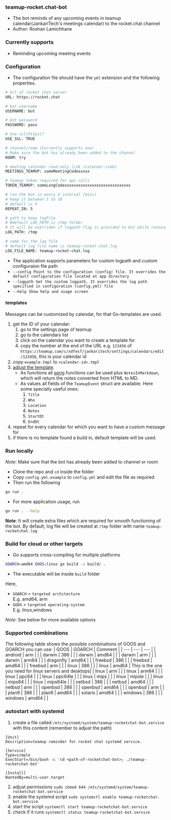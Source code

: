 ### teamup-rocket.chat-bot
- The bot reminds of any upcoming events in teamup calendar(JankariTech's meetings calendar) to the rocket.chat channel
- Author: Roshan Lamichhane

### Currently supports

- Reminding upcoming meeting events
### Configuration
- The configuration file should have the `yml` extension and the following properties.
```bash
# Url of rocket chat server
URL: https://rocket.chat

# bot username
USERNAME: bot

# bot password
PASSWORD: pass

# Use ssl(https)?
USE_SSL: TRUE

# channel/room (Currently supports one)
# Make sure the bot has already been added to the channel
ROOM: try

# meeting calendar read-only link (calendar-code)
MEETINGS_TEAMUP: someMeetingCodexxxxx

# teamup token required for api calls
TOKEN_TEAMUP: someLongCodexxxxxxxxxxxxxxxxxxxxxxxxxxxxx

# run the bot in every X interval (mins)
# Keep it between 5 to 10
# default is 5
REPEAT_IN: 5

# path to keep logfile
# #default LOG_PATH is /tmp folder
# It will be overriden if logpath flag is provided to bot while running the bot
LOG_PATH: /tmp

# name for the log file
# default log file name is teamup-rocket-chat.log
LOG_FILE_NAME: teamup-rocket-chat.log
```
- The application supports parameters for custom logpath and custom configuraion file path
- `--config Point to the configuration (config) file. It overrides the default configuration file located at app directory`
- `--logpath Set the custom logpath. It overrides the log path specified in configuration (config.yml) file`
- `--help Show help and usage screen`

#### templates
Messages can be customized by calendar, for that Go-templates are used.
1. get the ID of your calendar:
   1. go to the settings page of teamup
   2. go to the calendars list
   3. click on the calendar you want to create a template for
   4. copy the number at the end of the URL e.g. `123456` of `https://teamup.com/c/xdfesf/jankaritech/settings/calendars/edit/123456`, this is your calendar id
2. copy `example.tmpl` to `<calendar-id>.tmpl`
3. [adjust the template](https://pkg.go.dev/text/template).
   - As functions all [sprig](https://masterminds.github.io/sprig/) functions can be used plus `NotesInMarkdown`, which will return the notes converted from HTML to MD.
   - As values all fields of the `TeamupEvent` struct are available. Here some specially useful ones:
       1. `Title`
       2. `Who`
       3. `Location`
       4. `Notes`
       5. `StartDt`
       6. `EndDt`
4. repeat for every calendar for which you want to have a custom message for
5. if there is no template found a build in, default template will be used.

### Run locally

*Note*: Make sure that the bot has already been added to channel or room

- Clone the repo and `cd` inside the folder
- Copy `config.yml.example` to `config.yml` and edit the file as required
- Then run the following

```bash
go run .
```

- For more application usage, run 
```bash
go run . --help
```

**Note**: It will create extra files which are required for smooth functioning of the bot. By default, log file will be created at `/tmp` folder with name `teamup-rocketchat.log`

### Build for cloud or other targets

- Go supports cross-compiling for multiple platforms

```bash
GOARCH=amd64 GOOS=linux go build -o build/ .
```
 - The executable will be inside `build` folder

Here,
- `GOARCH` = `targeted architecture` <br>
  E.g. amd64, arm
- `GOOS` = `targeted operating-system` <br>
  E.g. linux,windows

*Note*: See below for more available options

### Supported combinations

The following table shows the possible combinations of GOOS and GOARCH you can use:
| GOOS | GOARCH | Comment |
| --- | --- | --- |
| android | arm | |
| darwin | 386 | |
| darwin | amd64 | |
| darwin | arm | |
| darwin | arm64 | |
| dragonfly | amd64 | |
| freebsd | 386 | |
| freebsd | amd64 | |
| freebsd | arm | |
| linux | 386 | |
| linux | amd64 | This is the one you need for linux servers and desktops|
| linux | arm | |
| linux | arm64 | |
| linux | ppc64 | |
| linux | ppc64le | |
| linux | mips | |
| linux | mipsle | |
| linux | mips64 | |
| linux | mips64le | |
| netbsd | 386 | |
| netbsd | amd64 | |
| netbsd | arm | |
| openbsd | 386 | |
| openbsd | amd64 | |
| openbsd | arm | |
| plan9 | 386 | |
| plan9 | amd64 | |
| solaris | amd64 | |
| windows | 386 | |
| windows | amd64 | |

### autostart with systemd
1. create a file called `/etc/systemd/system/teamup-rocketchat-bot.service` with this content (remember to adjust the path)

```
[Unit]
Description=teamup reminder for rocket chat systemd service.

[Service]
Type=simple
ExecStart=/bin/bash -c 'cd <path-of-rocketchat-bot>; ./teamup-rocketchat-bot'

[Install]
WantedBy=multi-user.target
```

2. adjust permissions
   `sudo chmod 644 /etc/systemd/system/teamup-rocketchat-bot.service`
3. enable the systemd script
   `sudo systemctl enable teamup-rocketchat-bot.service`
4. start the script
   `systemctl start teamup-rocketchat-bot.service`
6. check if it runs
   `systemctl status teamup-rocketchat-bot.service`
